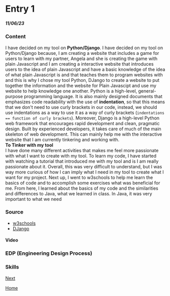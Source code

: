 # Entry 1
##### 11/06/23

### Content
I have decided on my tool on **Python/Django**. I have decided on my tool on Python/Django because, I am creating a website that includes a game for users to learn with my partner, Angela and she is creating the game with plain Javascript and I am creating a interactive website that introduces users to the idea of plain Javascript and have a basic knowledge of the idea of what plain Javascript is and that teaches them to program websites with and this is why I chose my tool Python, DJango to create a website to put together the information and the website for Plain Javascipt and use my website to help knowledge one another. Python is a high-level, general-purpose programming language. It is also mainly designed documents that emphasizes code readability with the use of **indentation**, so that this means that we don't need to use curly brackets in our code, instead, we should use indentations as a way to use it as a way of curly brackets (`indentations == function of curly brackets`). Moreover, Django is a high-level Python web framework that encourages rapid development and clean, pragmatic design. Built by experienced developers, it takes care of much of the main skeleton of web development. This can mainly help me with the interactive website that I am currently tinkering and working with.<br>
**To Tinker with my tool**<br>
I have done many different activities that makes me feel more passionate with what I want to create with my tool. To learn my code, I have started with watching a tutorial that introduced me with my tool and is I am really passionate about it. Overall, this was very difficult to understand, but I was way more curious of how I can imply what I need in my tool to create what I want for my project. Next up, I went to w3schools to help me learn the basics of code and to accomplish some exercises what was beneficial for me. From here, I learned about the basics of my code and the similarities and differences to Java, what we learned in class. In Java, it was very important to what we need 

### Source
 * [w3schools](https://www.w3schools.com/python/exercise.asp?filename=exercise_syntax1)
 * [DJango](https://www.djangoproject.com/)

#### Video

### EDP (Engineering Design Process)
### Skills 
 

[Next](entry02.md)

[Home](../README.md)
